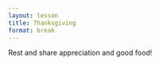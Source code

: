 ```yaml
---
layout: lesson
title: Thanksgiving
format: break
---
```


Rest and share appreciation and good food!
